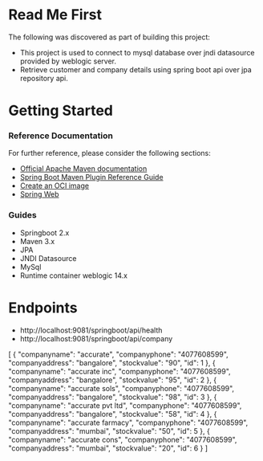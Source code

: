 # Read Me First
The following was discovered as part of building this project:

* This project is used to connect to mysql database over jndi datasource provided by weblogic server.
* Retrieve customer and company details using spring boot api over jpa repository api.  

# Getting Started

### Reference Documentation
For further reference, please consider the following sections:

* [Official Apache Maven documentation](https://maven.apache.org/guides/index.html)
* [Spring Boot Maven Plugin Reference Guide](https://docs.spring.io/spring-boot/docs/2.3.0.RELEASE/maven-plugin/reference/html/)
* [Create an OCI image](https://docs.spring.io/spring-boot/docs/2.3.0.RELEASE/maven-plugin/reference/html/#build-image)
* [Spring Web](https://docs.spring.io/spring-boot/docs/2.3.0.RELEASE/reference/htmlsingle/#boot-features-developing-web-applications)

### Guides

* Springboot 2.x
* Maven 3.x 
* JPA
* JNDI Datasource
* MySql 
* Runtime container weblogic 14.x

# Endpoints

* http://localhost:9081/springboot/api/health
* http://localhost:9081/springboot/api/company
 
 <p>[
{
"companyname": "accurate",
"companyphone": "4077608599",
"companyaddress": "bangalore",
"stockvalue": "90",
"id": 1
},
{
"companyname": "accurate inc",
"companyphone": "4077608599",
"companyaddress": "bangalore",
"stockvalue": "95",
"id": 2
},
{
"companyname": "accurate sols",
"companyphone": "4077608599",
"companyaddress": "bangalore",
"stockvalue": "98",
"id": 3
},
{
"companyname": "accurate pvt ltd",
"companyphone": "4077608599",
"companyaddress": "bangalore",
"stockvalue": "58",
"id": 4
},
{
"companyname": "accurate farmacy",
"companyphone": "4077608599",
"companyaddress": "mumbai",
"stockvalue": "50",
"id": 5
},
{
"companyname": "accurate cons",
"companyphone": "4077608599",
"companyaddress": "mumbai",
"stockvalue": "20",
"id": 6
}
]

</p>